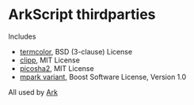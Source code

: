 # ArkScript thirdparties

Includes
* [termcolor](https://github.com/ikalnytskyi/termcolor), BSD (3-clause) License
* [clipp](https://github.com/muellan/clipp), MIT License
* [picosha2](https://github.com/okdshin/PicoSHA2), MIT License
* [mpark variant](https://github.com/mpark/variant), Boost Software License, Version 1.0

All used by [Ark](https://github.com/ArkScript-lang/Ark)
